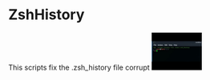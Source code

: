 # ZshHistory
This scripts fix the .zsh_history file corrupt
<img src="https://github.com/prashik287/ZshHistory/blob/main/images/hqdefault.jpg?raw=true" width="100px">
